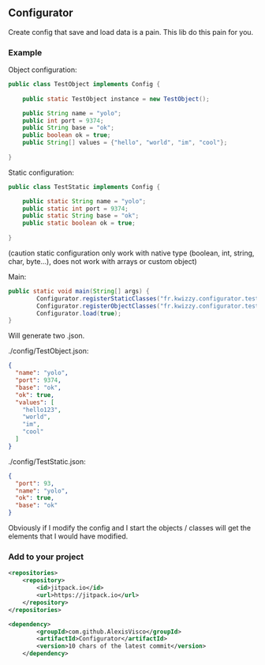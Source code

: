 ## Configurator

Create config that save and load data is a pain.
This lib do this pain for you.

### Example

Object configuration:
```java
public class TestObject implements Config {
    
    public static TestObject instance = new TestObject();

    public String name = "yolo";
    public int port = 9374;
    public String base = "ok";
    public boolean ok = true;
    public String[] values = {"hello", "world", "im", "cool"};
    
}
```

Static configuration:
```java
public class TestStatic implements Config {

    public static String name = "yolo";
    public static int port = 9374;
    public static String base = "ok";
    public static boolean ok = true;
    
}
```
(caution static configuration only work with native type (boolean, int, string, char, byte...), does not work with arrays or custom object)

Main:
```java
public static void main(String[] args) {
        Configurator.registerStaticClasses("fr.kwizzy.configurator.tests.statics");
        Configurator.registerObjectClasses("fr.kwizzy.configurator.tests.objects");
        Configurator.load(true);
}
```

Will generate two .json.

./config/TestObject.json:
```json
{
  "name": "yolo",
  "port": 9374,
  "base": "ok",
  "ok": true,
  "values": [
    "hello123",
    "world",
    "im",
    "cool"
  ]
}
```

./config/TestStatic.json:
```json
{
  "port": 93,
  "name": "yolo",
  "ok": true,
  "base": "ok"
}
```

Obviously if I modify the config and I start the objects / classes will get the elements that I would have modified.

### Add to your project

```xml
<repositories>
    <repository>
        <id>jitpack.io</id>
        <url>https://jitpack.io</url>
    </repository>
</repositories>
```
```xml
<dependency>
	    <groupId>com.github.AlexisVisco</groupId>
	    <artifactId>Configurator</artifactId>
	    <version>10 chars of the latest commit</version>
	</dependency>
```